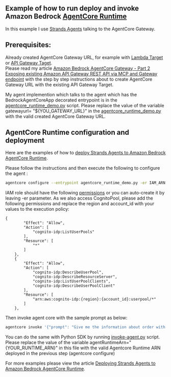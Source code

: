 ## Example of how to run deploy and invoke Amazon Bedrock [AgentCore Runtime](https://docs.aws.amazon.com/bedrock-agentcore/latest/devguide/agents-tools-runtime.html)

In this example I use [Strands Agents](https://strandsagents.com/latest/) talking to the AgentCore Gateway.  

## Prerequisites:  

 Already created AgentCore Gateway URL, for example with [Lambda Target](https://github.com/Vadym79/AWSLambdaJavaWithAmazonDSQL/blob/main/sample-app-with-pgjdbc/src/main/resources/AmazonBedrockAgentCoreGateway_Lambda_Function_Target.ipynb) or [API Gateway Taget](https://github.com/Vadym79/AWSLambdaJavaWithAmazonDSQL/blob/main/sample-app-with-pgjdbc/src/main/resources/AmazonBedrockAgentCoreGateway_API_Gateway_REST_API.ipynb).  
 Please read my article [Amazon Bedrock AgentCore Gateway - Part 2 Exposing existing Amazon API Gateway REST API via MCP and Gateway endpoint](https://dev.to/aws-heroes/amazon-bedrock-agentcore-gateway-part-2-exposing-existing-amazon-api-gateway-rest-api-via-mcp-and-4458) with the step by step instructions about to create AgentCore Gateway URL with the existing API Gateway Target.

My agent implemention which talks to the agent which has the BedrockAgentCoreApp decorated entrypoint is in the [agentcore_runtime_demo.py](https://github.com/Vadym79/amazon-bedrock-agentcore-demos/blob/main/amazon-agentcore-runtime-to-gateway-demo/agentcore_runtime_demo.py) script.
Please replace the value of the variable gatewayurl= "${YOU_GATEWAY_URL}" in the [agentcore_runtime_demo.py](https://github.com/Vadym79/amazon-bedrock-agentcore-demos/blob/main/amazon-agentcore-runtime-to-gateway-demo/agentcore_runtime_demo.py) with the valid created AgentCore Gateway URL.

## AgentCore Runtime configuration and deployment


Here are the examples of how to [deploy Strands Agents to Amazon Bedrock AgentCore Runtime](https://strandsagents.com/latest/documentation/docs/user-guide/deploy/deploy_to_bedrock_agentcore/). 

Please follow the instructions and then execute the following to configure the agent :



```bash
agentcore configure --entrypoint agentcore_runtime_demo.py -er IAM_ARN 
```


IAM role should have the following [permissions](https://docs.aws.amazon.com/bedrock-agentcore/latest/devguide/runtime-permissions.html) or you can auto-create it by leaving -er parameter. As we also access CognitoPool, please add the following permissions and replace the region and account_id with your values to the execution policy:

    {
            "Effect": "Allow",
            "Action": [
                "cognito-idp:ListUserPools"
            ],
            "Resource": [
                "*"
            ]
        },
        {
            "Effect": "Allow",
            "Action": [
                "cognito-idp:DescribeUserPool",
                "cognito-idp:DescribeResourceServer",
                "cognito-idp:ListUserPoolClients",
                "cognito-idp:DescribeUserPoolClient"
            ],
            "Resource": [
                "arn:aws:cognito-idp:{region}:{account_id}:userpool/*"
            ]
        },

Then invoke agent core with the sample prompt as below:


```bash
agentcore invoke '{"prompt": "Give me the information about order with id 12345"}' 
```

You can do the same with Python SDK by running [invoke-agent.py](https://github.com/Vadym79/amazon-bedrock-agentcore-demos/blob/main/amazon-agentcore-runtime-to-gateway-demos/bedrock-agentcore-starter-toolkit/invoke_agent.py) script.    
Please replace the value of the variable agentRuntimeArn="{YOUR_RUNTIME_ARN}" in this file with the valid Agentcore Runtime ARN deployed in the previous step (agentcore configure) 

For more examples please view the article [Deploying Strands Agents to Amazon Bedrock AgentCore Runtime](https://strandsagents.com/latest/documentation/docs/user-guide/deploy/deploy_to_bedrock_agentcore/). 
